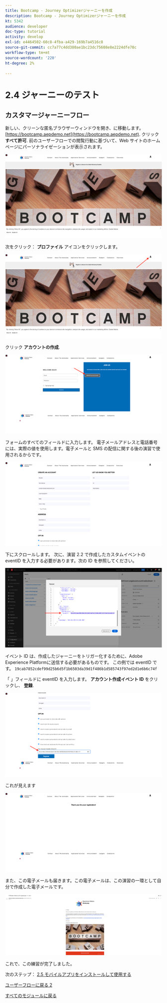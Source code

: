 ```yaml
---
title: Bootcamp - Journey Optimizerジャーニーを作成
description: Bootcamp - Journey Optimizerジャーニーを作成
kt: 5342
audience: developer
doc-type: tutorial
activity: develop
exl-id: e4464502-60c8-4fba-a429-169b7a4516c8
source-git-commit: cc7a77c4dd380ae1bc23dc75608e8e2224dfe78c
workflow-type: tm+mt
source-wordcount: '220'
ht-degree: 2%

---
```


# 2.4 ジャーニーのテスト

## カスタマージャーニーフロー

新しい、クリーンな匿名ブラウザーウィンドウを開き、に移動します。 [https://bootcamp.aepdemo.net](https://bootcamp.aepdemo.net). クリック **すべて許可**. 前のユーザーフローでの閲覧行動に基づいて、Web サイトのホームページにパーソナライゼーションが表示されます。

![DSN](./images/web8a.png)

次をクリック： **プロファイル** アイコンをクリックします。

![デモ](./images/web8b.png)

クリック **アカウントの作成**.

![デモ](./images/pv5.png)

フォームのすべてのフィールドに入力します。 電子メールアドレスと電話番号には、実際の値を使用します。電子メールと SMS の配信に関する後の演習で使用されるからです。

![デモ](./images/pv7a.png)

下にスクロールします。 次に、演習 2.2 で作成したカスタムイベントの eventID を入力する必要があります。次の ID を参照してください。

![ACOP](./images/payloadeventID.png)

イベント ID は、作成したジャーニーをトリガー化するために、Adobe Experience Platformに送信する必要があるものです。 この例では eventID です。 `19cab7852cdef99d25b6d5f1b6503da39d1f486b1d585743f97ed2d1e6b6c74f`

「 」フィールドに eventID を入力します。 **アカウント作成イベント ID** をクリックし、 **登録**.

![デモ](./images/pv8a.png)

これが見えます

![デモ](./images/pv9.png)

また、この電子メールも届きます。この電子メールは、この演習の一環として自分で作成した電子メールです。

![デモ](./images/pv10a.png)

これで、この練習が完了しました。

次のステップ： [2.5 モバイルアプリをインストールして使用する](./ex5.md)

[ユーザーフローに戻る 2](./uc2.md)

[すべてのモジュールに戻る](../../overview.md)
